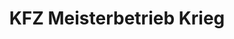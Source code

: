 ---
title: "KFZ Meisterbetrieb Krieg"
url: /rostock/kfz-meisterbetrieb-krieg/
shop: Autowerkstatt
---